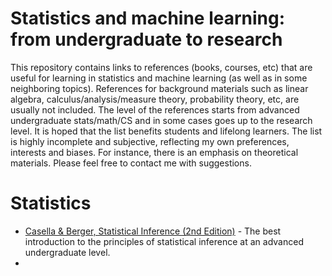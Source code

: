 # Statistics and machine learning: from undergraduate to research

This repository contains links to references (books, courses, etc) that are useful for learning in statistics and machine learning (as well as in some neighboring topics).
References for background materials such as linear algebra, calculus/analysis/measure theory, probability theory, etc, are usually not included.
The level of the references starts from advanced undergraduate stats/math/CS and in some cases goes up to the research level.
It is hoped that the list benefits students and lifelong learners.
The list is highly incomplete and subjective, reflecting my own preferences, interests and biases. For instance, there is an emphasis on theoretical materials.
Please feel free to contact me with suggestions.

# Statistics
- [Casella & Berger, Statistical Inference (2nd Edition)](https://www.amazon.com/Statistical-Inference-George-Casella/dp/0534243126) - The best introduction to the principles of statistical inference at an advanced undergraduate level.
- 

